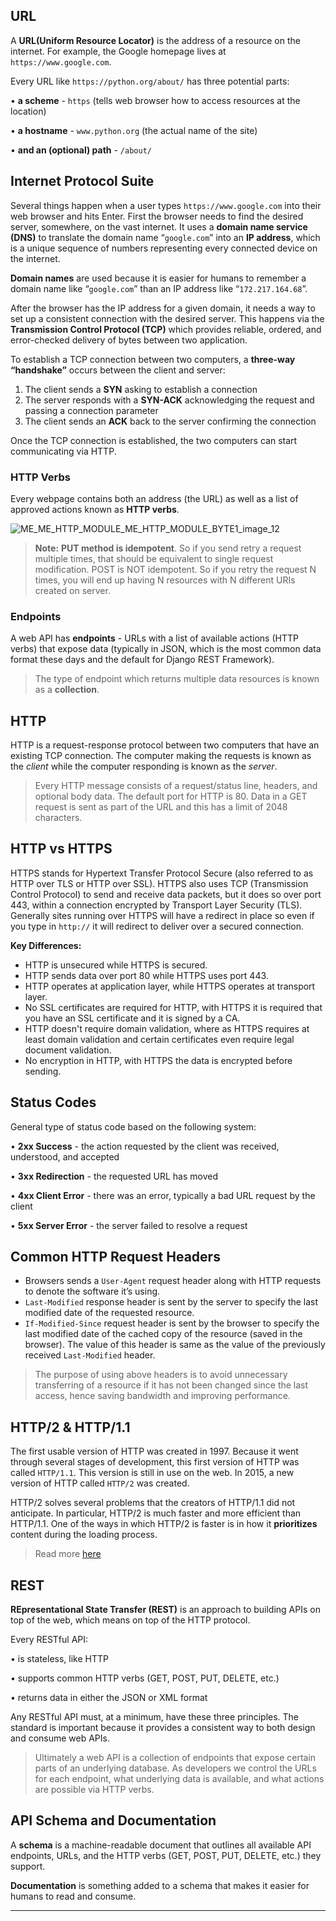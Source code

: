 ## URL
A **URL(Uniform Resource Locator)** is the address of a resource on the internet. For example, the Google homepage lives at `https://www.google.com`.

Every URL like `https://python.org/about/` has three potential parts:

• **a scheme** - `https` (tells web browser how to access resources at the location)

• **a hostname** - `www.python.org` (the actual name of the site)

• **and an (optional) path** - `/about/`

## Internet Protocol Suite

Several things happen when a user types `https://www.google.com` into their web browser and hits Enter. First the browser needs to find the desired server, somewhere, on the vast internet. It uses a **domain name service (DNS)** to translate the domain name “`google.com`” into an **IP address**, which is a unique sequence of numbers representing every connected device on the internet. 

**Domain names** are used because it is easier for humans to remember a domain name like “`google.com`” than an IP address like “`172.217.164.68`”.

After the browser has the IP address for a given domain, it needs a way to set up a consistent connection with the desired server. This happens via the **Transmission Control Protocol (TCP)** which provides reliable, ordered, and error-checked delivery of bytes between two application.

To establish a TCP connection between two computers, a **three-way “handshake”** occurs between the client and server:

1. The client sends a **SYN** asking to establish a connection
2. The server responds with a **SYN-ACK** acknowledging the request and passing a connection parameter
3. The client sends an **ACK** back to the server confirming the connection

Once the TCP connection is established, the two computers can start communicating via HTTP.

### HTTP Verbs
Every webpage contains both an address (the URL) as well as a list of approved actions known as **HTTP verbs**.

![ME_ME_HTTP_MODULE_ME_HTTP_MODULE_BYTE1_image_12](https://user-images.githubusercontent.com/42115530/104155356-08919a00-540d-11eb-94f8-316e8f591177.png)

> **Note:** **PUT method is idempotent**. So if you send retry a request multiple times, that should be equivalent to single request modification. POST is NOT idempotent. So if you retry the request N times, you will end up having N resources with N different URIs created on server.

### Endpoints
A web API has **endpoints** - URLs with a list of available actions (HTTP verbs) that expose data (typically in JSON, which is the most common data format these days and the default for Django REST Framework).

> The type of endpoint which returns multiple data resources is known as a **collection**.

## HTTP
HTTP is a request-response protocol between two computers that have an existing TCP connection. The computer making the requests is known as the _client_ while the computer responding is known as the _server_. 

> Every HTTP message consists of a request/status line, headers, and optional body data.
> The default port for HTTP is 80.
> Data in a GET request is sent as part of the URL and this has a limit of 2048 characters.


## HTTP vs HTTPS
HTTPS stands for Hypertext Transfer Protocol Secure (also referred to as HTTP over TLS or HTTP over SSL). HTTPS also uses TCP (Transmission Control Protocol) to send and receive data packets, but it does so over port 443, within a connection encrypted by Transport Layer Security (TLS). Generally sites running over HTTPS will have a redirect in place so even if you type in `http://` it will redirect to deliver over a secured connection.

**Key Differences:**

- HTTP is unsecured while HTTPS is secured.
- HTTP sends data over port 80 while HTTPS uses port 443.
- HTTP operates at application layer, while HTTPS operates at transport layer.
- No SSL certificates are required for HTTP, with HTTPS it is required that you have an SSL certificate and it is signed by a CA.
- HTTP doesn't require domain validation, where as HTTPS requires at least domain validation and certain certificates even require legal document validation.
- No encryption in HTTP, with HTTPS the data is encrypted before sending.


## Status Codes

General type of status code based on the following system:

• **2xx Success** - the action requested by the client was received, understood, and accepted

• **3xx Redirection** - the requested URL has moved

• **4xx Client Error** - there was an error, typically a bad URL request by the client

• **5xx Server Error** - the server failed to resolve a request 

## Common HTTP Request Headers
- Browsers sends a `User-Agent` request header along with HTTP requests to denote the software it’s using.
- `Last-Modified` response header is sent by the server to specify the last modified date of the requested resource.
- `If-Modified-Since` request header is sent by the browser to specify the last modified date of the cached copy of the resource (saved in the browser). The value of this header is same as the value of the previously received `Last-Modified` header.
> The purpose of using above headers is to avoid unnecessary transferring of a resource if it has not been changed since the last access, hence saving bandwidth and improving performance.

## HTTP/2 & HTTP/1.1
The first usable version of HTTP was created in 1997. Because it went through several stages of development, this first version of HTTP was called `HTTP/1.1`. This version is still in use on the web. In 2015, a new version of HTTP called `HTTP/2` was created.

HTTP/2 solves several problems that the creators of HTTP/1.1 did not anticipate. In particular, HTTP/2 is much faster and more efficient than HTTP/1.1. One of the ways in which HTTP/2 is faster is in how it **prioritizes** content during the loading process.

> Read more [here](https://www.cloudflare.com/learning/performance/http2-vs-http1.1)

## REST
**REpresentational State Transfer (REST)** is an approach to building APIs on top of the web, which means on top of the HTTP protocol.

Every RESTful API:

• is stateless, like HTTP

• supports common HTTP verbs (GET, POST, PUT, DELETE, etc.)

• returns data in either the JSON or XML format

Any RESTful API must, at a minimum, have these three principles. The standard is important because it provides a consistent way to both design and consume web APIs.

> Ultimately a web API is a collection of endpoints that expose certain parts of an underlying database. As developers we control the URLs for each endpoint, what underlying data is available, and what actions are possible via HTTP verbs. 

## API Schema and Documentation
A **schema** is a machine-readable document that outlines all available API endpoints, URLs, and the HTTP verbs (GET, POST, PUT, DELETE, etc.) they support. 

**Documentation** is something added to a schema that makes it easier for humans to read and consume.

---
